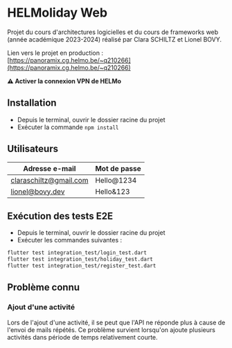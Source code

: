 # HELMoliday Web

Projet du cours d'architectures logicielles et du cours de frameworks web (année académique 2023-2024) réalisé par Clara SCHILTZ et Lionel BOVY.

Lien vers le projet en production : [https://panoramix.cg.helmo.be/~q210266](https://panoramix.cg.helmo.be/~q210266)

**⚠️ Activer la connexion VPN de HELMo**

## Installation
- Depuis le terminal, ouvrir le dossier racine du projet
- Exécuter la commande `npm install`

## Utilisateurs
| Adresse e-mail         | Mot de passe |
|------------------------|--------------|
| claraschiltz@gmail.com | Hello@1234   |
| lionel@bovy.dev        | Hello&123    |

## Exécution des tests E2E
- Depuis le terminal, ouvrir le dossier racine du projet
- Exécuter les commandes suivantes :
```bash
flutter test integration_test/login_test.dart
flutter test integration_test/holiday_test.dart
flutter test integration_test/register_test.dart
```

## Problème connu
### Ajout d'une activité
Lors de l'ajout d'une activité, il se peut que l'API ne réponde plus à cause de l'envoi de mails répétés. Ce problème survient lorsqu'on ajoute plusieurs activités dans période de temps relativement courte.
